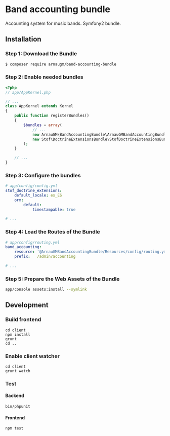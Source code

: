 # Band accounting bundle

Accounting system for music bands.
Symfony2 bundle.

## Installation

### Step 1: Download the Bundle
```bash
$ composer require arnaugm/band-accounting-bundle
```

### Step 2: Enable needed bundles
```php
<?php
// app/AppKernel.php

// ...
class AppKernel extends Kernel
{
    public function registerBundles()
    {
        $bundles = array(
            // ...
            new ArnauGM\BandAccountingBundle\ArnauGMBandAccountingBundle(),
            new Stof\DoctrineExtensionsBundle\StofDoctrineExtensionsBundle(),
        );
    }

    // ...
}
```

### Step 3: Configure the bundles
```yaml
# app/config/config.yml
stof_doctrine_extensions:
    default_locale: es_ES
    orm:
        default:
            timestampable: true
    
# ...
```

### Step 4: Load the Routes of the Bundle
```yaml
# app/config/routing.yml
band_accounting:
    resource: '@ArnauGMBandAccountingBundle/Resources/config/routing.yml'
    prefix:   /admin/accounting
    
# ...
```

### Step 5: Prepare the Web Assets of the Bundle
```bash
app/console assets:install --symlink
```

## Development

### Build frontend

```
cd client
npm install
grunt
cd ..
```

### Enable client watcher

```
cd client
grunt watch
```

### Test

#### Backend
```
bin/phpunit
```

#### Frontend
```
npm test
```

